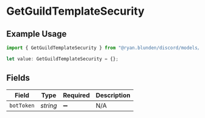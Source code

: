 # GetGuildTemplateSecurity

## Example Usage

```typescript
import { GetGuildTemplateSecurity } from "@ryan.blunden/discord/models/operations";

let value: GetGuildTemplateSecurity = {};
```

## Fields

| Field              | Type               | Required           | Description        |
| ------------------ | ------------------ | ------------------ | ------------------ |
| `botToken`         | *string*           | :heavy_minus_sign: | N/A                |